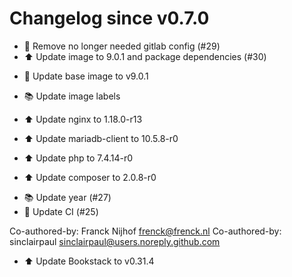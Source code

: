 # Changelog since v0.7.0
- 🔨 Remove no longer needed gitlab config (#29) 
- ⬆ Update image to 9.0.1 and package dependencies (#30)

* 🔨 Update base image to v9.0.1

* 📚 Update image labels

* ⬆ Update nginx to 1.18.0-r13

* ⬆ Update mariadb-client to 10.5.8-r0

* ⬆ Update php to 7.4.14-r0

* ⬆ Update composer to 2.0.8-r0 
- 📚 Update year (#27) 
- 🔨 Update CI (#25)

Co-authored-by: Franck Nijhof <frenck@frenck.nl>
Co-authored-by: sinclairpaul <sinclairpaul@users.noreply.github.com> 
- ⬆ Update Bookstack to v0.31.4 
